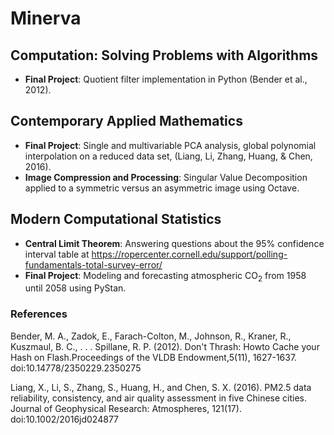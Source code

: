 # Minerva

## Computation: Solving Problems with Algorithms

* __Final Project__: Quotient filter implementation in Python (Bender et al., 2012). 

## Contemporary Applied Mathematics

* __Final Project__: Single and multivariable PCA analysis, global polynomial interpolation on a reduced data set, (Liang, Li, Zhang, Huang, & Chen, 2016).
* __Image Compression and Processing__: Singular Value Decomposition applied to a symmetric versus an asymmetric image using Octave.

## Modern Computational Statistics

* __Central Limit Theorem__: Answering questions about the 95% confidence interval table at https://ropercenter.cornell.edu/support/polling-fundamentals-total-survey-error/
* __Final Project__: Modeling and forecasting atmospheric CO<sub>2</sub> from 1958 until 2058 using PyStan.


### References

Bender, M. A., Zadok, E., Farach-Colton, M., Johnson, R., Kraner, R., Kuszmaul, B. C., . . . Spillane, R. P. (2012). Don't Thrash: Howto Cache your Hash on Flash.Proceedings of the VLDB Endowment,5(11), 1627-1637. doi:10.14778/2350229.2350275

Liang, X., Li, S., Zhang, S., Huang, H., and Chen, S. X. (2016). PM2.5 data reliability, consistency, and air quality assessment in five Chinese cities. Journal of Geophysical Research: Atmospheres, 121(17). doi:10.1002/2016jd024877

